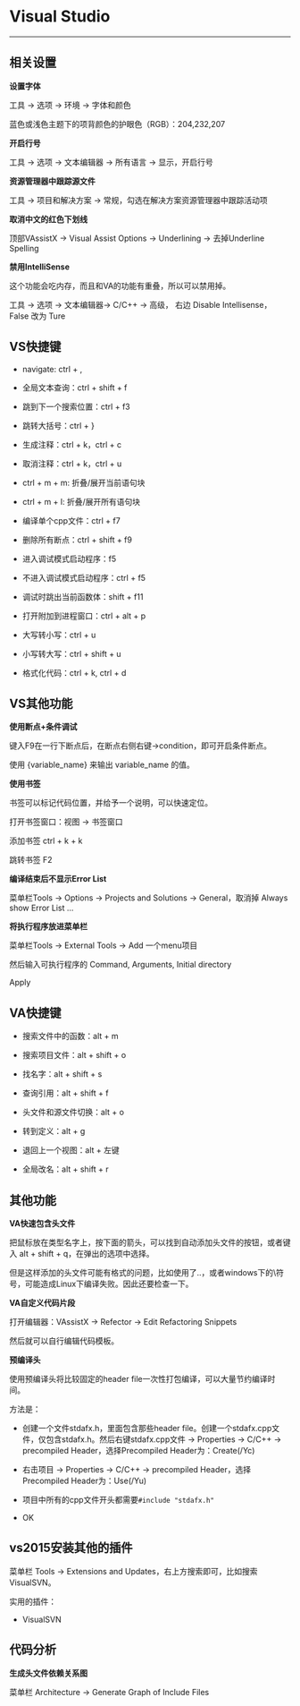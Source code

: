 # Visual Studio

---

## 相关设置

**设置字体**

工具 -> 选项 -> 环境 -> 字体和颜色

蓝色或浅色主题下的项背颜色的护眼色（RGB）：204,232,207

**开启行号**

工具 -> 选项 -> 文本编辑器 -> 所有语言 -> 显示，开启行号

**资源管理器中跟踪源文件**

工具 -> 项目和解决方案 -> 常规，勾选在解决方案资源管理器中跟踪活动项

**取消中文的红色下划线**

顶部VAssistX -> Visual Assist Options -> Underlining -> 去掉Underline Spelling

**禁用IntelliSense**

这个功能会吃内存，而且和VA的功能有重叠，所以可以禁用掉。

工具 -> 选项 -> 文本编辑器-> C/C++ -> 高级， 右边 Disable Intellisense，False 改为 Ture

## VS快捷键

- navigate: ctrl + ,

- 全局文本查询：ctrl + shift + f

- 跳到下一个搜索位置：ctrl + f3

- 跳转大括号：ctrl + }

- 生成注释：ctrl + k，ctrl + c

- 取消注释：ctrl + k，ctrl + u

- ctrl + m + m: 折叠/展开当前语句块

- ctrl + m + l: 折叠/展开所有语句块

- 编译单个cpp文件：ctrl + f7

- 删除所有断点：ctrl + shift + f9

- 进入调试模式启动程序：f5

- 不进入调试模式启动程序：ctrl + f5

- 调试时跳出当前函数体：shift + f11

- 打开附加到进程窗口：ctrl + alt + p

- 大写转小写：ctrl + u

- 小写转大写：ctrl + shift + u

- 格式化代码：ctrl + k, ctrl + d

## VS其他功能

**使用断点+条件调试**

键入F9在一行下断点后，在断点右侧右键->condition，即可开启条件断点。

使用 {variable_name} 来输出 variable_name 的值。

**使用书签**

书签可以标记代码位置，并给予一个说明，可以快速定位。

打开书签窗口：视图 -> 书签窗口

添加书签 ctrl + k + k

跳转书签 F2

**编译结束后不显示Error List**

菜单栏Tools -> Options -> Projects and Solutions -> General，取消掉 Always show Error List ...

**将执行程序放进菜单栏**

菜单栏Tools -> External Tools -> Add 一个menu项目

然后输入可执行程序的 Command, Arguments, Initial directory

Apply

## VA快捷键

- 搜索文件中的函数：alt + m

- 搜索项目文件：alt + shift + o

- 找名字：alt + shift + s

- 查询引用：alt + shift + f

- 头文件和源文件切换：alt + o

- 转到定义：alt + g

- 退回上一个视图：alt + 左键

- 全局改名：alt + shift + r

## 其他功能

**VA快速包含头文件**

把鼠标放在类型名字上，按下面的箭头，可以找到自动添加头文件的按钮，或者键入 alt + shift + q，在弹出的选项中选择。

但是这样添加的头文件可能有格式的问题，比如使用了..，或者windows下的\符号，可能造成Linux下编译失败。因此还要检查一下。

**VA自定义代码片段**

打开编辑器：VAssistX -> Refector -> Edit Refactoring Snippets

然后就可以自行编辑代码模板。

**预编译头**

使用预编译头将比较固定的header file一次性打包编译，可以大量节约编译时间。

方法是：

- 创建一个文件stdafx.h，里面包含那些header file。创建一个stdafx.cpp文件，仅包含stdafx.h。然后右键stdafx.cpp文件 -> Properties -> C/C++ -> precompiled Header，选择Precompiled Header为：Create(/Yc)

- 右击项目 -> Properties -> C/C++ -> precompiled Header，选择Precompiled Header为：Use(/Yu)

- 项目中所有的cpp文件开头都需要`#include "stdafx.h"`

- OK

## vs2015安装其他的插件

菜单栏 Tools -> Extensions and Updates，右上方搜索即可，比如搜索VisualSVN。

实用的插件：

- VisualSVN

## 代码分析

**生成头文件依赖关系图**

菜单栏 Architecture -> Generate Graph of Include Files